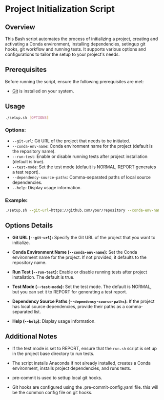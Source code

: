 # Project Initialization Script

## Overview

This Bash script automates the process of initializing a project, creating and activating a Conda environment, installing dependencies, setingup git hooks, git workflow and running tests. It supports various options and configurations to tailor the setup to your project's needs.

## Prerequisites

Before running the script, ensure the following prerequisites are met:
- [Git](https://git-scm.com/) is installed on your system.

## Usage

```bash
./setup.sh [OPTIONS]
```

### Options:

- `--git-url`: Git URL of the project that needs to be initiated.
- `--conda-env-name`: Conda environment name for the project (default is the repository name).
- `--run-test`: Enable or disable running tests after project installation (default is true).
- `--test-mode`: Set the test mode (default is NORMAL, REPORT generates a test report).
- `--dependency-source-paths`: Comma-separated paths of local source dependencies.
- `--help`: Display usage information.

### Example:

```bash
./setup.sh --git-url=https://github.com/your/repository --conda-env-name=myenv --run-test=true --test-mode=NORMAL
```

## Options Details

- **Git URL (`--git-url`):** Specify the Git URL of the project that you want to initialize.

- **Conda Environment Name (`--conda-env-name`):** Set the Conda environment name for the project. If not provided, it defaults to the repository name.

- **Run Test (`--run-test`):** Enable or disable running tests after project installation. The default is true.

- **Test Mode (`--test-mode`):** Set the test mode. The default is NORMAL, but you can set it to REPORT for generating a test report.

- **Dependency Source Paths (`--dependency-source-paths`):** If the project has local source dependencies, provide their paths as a comma-separated list.

- **Help (`--help`):** Display usage information.

## Additional Notes

- If the test mode is set to REPORT, ensure that the `run.sh` script is set up in the project base directory to run tests.

- The script installs Anaconda if not already installed, creates a Conda environment, installs project dependencies, and runs tests.
- pre-commit is used to settup local git hooks.
- Git hooks are configured using the .pre-commit-config.yaml file. this will be the common config file on git hooks.

